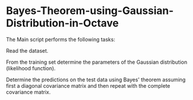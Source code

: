 # Bayes-Theorem-using-Gaussian-Distribution-in-Octave



The Main script performs the following tasks:

Read the dataset.

From the training set determine the parameters of the Gaussian distribution (likelihood function).

Determine the predictions on the test data using Bayes' theorem assuming first a diagonal covariance matrix and then repeat with the complete covariance matrix.
